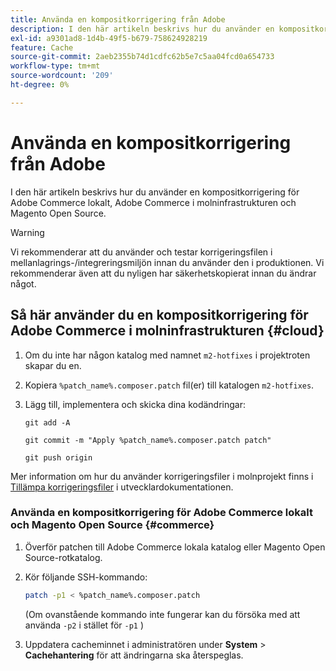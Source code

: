 ```yaml
---
title: Använda en kompositkorrigering från Adobe
description: I den här artikeln beskrivs hur du använder en kompositkorrigering för Adobe Commerce lokalt, Adobe Commerce i molninfrastrukturen och Magento Open Source.
exl-id: a9301ad8-1d4b-49f5-b679-758624928219
feature: Cache
source-git-commit: 2aeb2355b74d1cdfc62b5e7c5aa04fcd0a654733
workflow-type: tm+mt
source-wordcount: '209'
ht-degree: 0%

---
```


# Använda en kompositkorrigering från Adobe

I den här artikeln beskrivs hur du använder en kompositkorrigering för Adobe Commerce lokalt, Adobe Commerce i molninfrastrukturen och Magento Open Source.

>[!WARNING]
>
>Vi rekommenderar att du använder och testar korrigeringsfilen i mellanlagrings-/integreringsmiljön innan du använder den i produktionen. Vi rekommenderar även att du nyligen har säkerhetskopierat innan du ändrar något.

## Så här använder du en kompositkorrigering för Adobe Commerce i molninfrastrukturen {#cloud}

1. Om du inte har någon katalog med namnet `m2-hotfixes` i projektroten skapar du en.
1. Kopiera `%patch_name%.composer.patch` fil(er) till katalogen `m2-hotfixes`.
1. Lägg till, implementera och skicka dina kodändringar:

   ```git
   git add -A
   ```

   ```git
   git commit -m "Apply %patch_name%.composer.patch patch"
   ```

   ```git
   git push origin
   ```

Mer information om hur du använder korrigeringsfiler i molnprojekt finns i [Tillämpa korrigeringsfiler](https://experienceleague.adobe.com/en/docs/commerce-cloud-service/user-guide/develop/upgrade/apply-patches) i utvecklardokumentationen.

### Använda en kompositkorrigering för Adobe Commerce lokalt och Magento Open Source {#commerce}

1. Överför patchen till Adobe Commerce lokala katalog eller Magento Open Source-rotkatalog.
1. Kör följande SSH-kommando:

   ```bash
   patch -p1 < %patch_name%.composer.patch
   ```

   (Om ovanstående kommando inte fungerar kan du försöka med att använda `-p2` i stället för `-p1` )

1. Uppdatera cacheminnet i administratören under **System** > **Cachehantering** för att ändringarna ska återspeglas.
